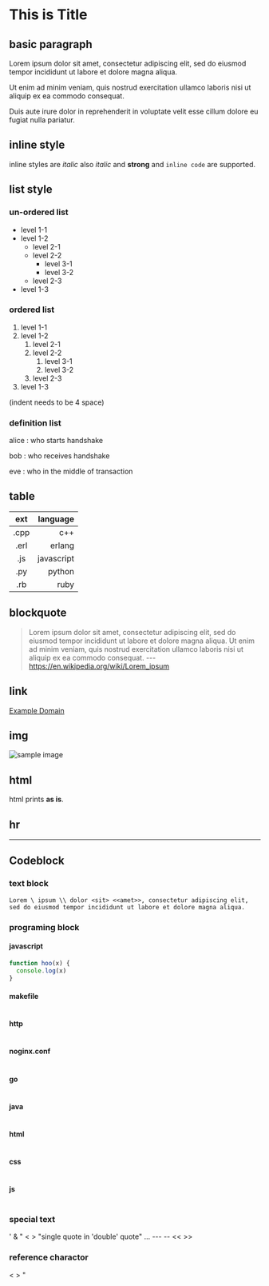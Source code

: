 # This is Title

## basic paragraph

Lorem ipsum dolor sit amet, consectetur adipiscing elit, sed do eiusmod tempor incididunt ut labore et dolore magna aliqua.

Ut enim ad minim veniam, quis nostrud exercitation ullamco laboris nisi ut aliquip ex ea commodo consequat.

Duis aute irure dolor in reprehenderit in voluptate velit esse cillum dolore eu fugiat nulla pariatur.


## inline style

inline styles are  _italic_ also *italic* and **strong** and `inline code` are supported.


## list style


### un-ordered list

- level 1-1
- level 1-2
  - level 2-1
  - level 2-2
    - level 3-1
    - level 3-2
  - level 2-3
- level 1-3


### ordered list

1. level 1-1
1. level 1-2
    1. level 2-1
    1. level 2-2
        1. level 3-1
        1. level 3-2
    1. level 2-3
1. level 1-3

(indent needs to be 4 space)


### definition list

alice
: who starts handshake

bob
: who receives handshake

eve
: who in the middle of transaction


## table

| ext|  language|
|:--:|---------:|
|.cpp|       c++|
|.erl|    erlang|
|.js |javascript|
|.py |    python|
|.rb |      ruby|



## blockquote

> Lorem ipsum dolor sit amet, consectetur adipiscing elit, sed do eiusmod tempor incididunt ut labore et dolore magna aliqua.
> Ut enim ad minim veniam, quis nostrud exercitation ullamco laboris nisi ut aliquip ex ea commodo consequat.
> --- https://en.wikipedia.org/wiki/Lorem_ipsum


## link

[Example Domain](https://example.com)


## img

![sample image](./sample.png 'this is sample image')


## html

html prints <strong>as is</strong>.


## hr

---


## Codeblock


### text block


```text
Lorem \ ipsum \\ dolor <sit> <<amet>>, consectetur adipiscing elit,
sed do eiusmod tempor incididunt ut labore et dolore magna aliqua.
```


### programing block


#### javascript


```js
function hoo(x) {
  console.log(x)
}
```


#### makefile


```make:code/Makefile
```


#### http


```http:code/http
```


#### noginx.conf


```conf:code/nginx.conf
```


#### go


```go:code/sample.go
```


#### java


```java:code/sample.java
```


#### html


```html:code/sample.html
```


#### css


```css:code/style.css
```


#### js


```js:code/script.js
```


### special text

' & " < > "single quote in 'double' quote" ... --- -- << >>


### reference charactor

&lt; &gt; &quot;
